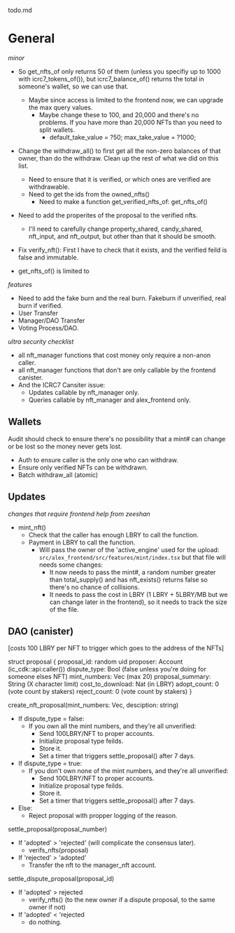 todo.md


# General

*minor*

- So get_nfts_of only returns 50 of them (unless you specifiy up to 1000 with icrc7_tokens_of()), but icrc7_balance_of() returns the total in someone's wallet, so we can use that.
  - Maybe since access is limited to the frontend now, we can upgrade the max query values.
    - Maybe change these to 100, and 20,000 and there's no problems. If you have more than 20,000 NFTs than you need to split wallets.
      -   default_take_value = ?50; max_take_value = ?1000;

- Change the withdraw_all() to first get all the non-zero balances of that owner, than do the withdraw. Clean up the rest of what we did on this list. 
  - Need to ensure that it is verified, or which ones are verified are withdrawable.
  - Need to get the ids from the owned_nfts()
    - Need to make a function get_verified_nfts_of: get_nfts_of()


- Need to add the properites of the proposal to the verified nfts. 
  - I'll need to carefully change property_shared, candy_shared, nft_input, and nft_output, but other than that it should be smooth.


- Fix verify_nft(): First I have to check that it exists, and the verified feild is false and immutable.

- get_nfts_of() is limited to 

*features*

- Need to add the fake burn and the real burn. Fakeburn if unverified, real burn if verified.
- User Transfer
- Manager/DAO Transfer
- Voting Process/DAO.


*ultra security checklist*

- all nft_manager functions that cost money only require a non-anon caller.
- all nft_manager functions that don't are only callable by the frontend canister.
- And the ICRC7 Cansiter issue:
  - Updates callable by nft_manager only.
  - Queries callable by nft_manager and alex_frontend only.

## Wallets

Audit should check to ensure there's no possibility that a mint# can change or be lost so the money never gets lost.

- Auth to ensure caller is the only one who can withdraw.
- Ensure only verified NFTs can be withdrawn.
- Batch withdraw_all (atomic)


## Updates

*changes that require frontend help from zeeshan*
- mint_nft()
  - Check that the caller has enough LBRY to call the function.
  - Payment in LBRY to call the function.
    - Will pass the owner of the 'active_engine' used for the upload: `src/alex_frontend/src/features/mint/index.tsx` but that file will needs some changes:
      - It now needs to pass the mint#, a random number greater than total_supply() and has nft_exists() returns false so there's no chance of collisions.
      - It needs to pass the cost in LBRY (1 LBRY + 5LBRY/MB but we can change later in the frontend), so it needs to track the size of the file.


## DAO (canister)

[costs 100 LBRY per NFT to trigger which goes to the address of the NFTs]

struct proposal {
  proposal_id: random uid
  proposer: Account (ic_cdk::api:caller())
  dispute_type: Bool (false unless you're doing for someone elses NFT)
  mint_numbers: Vec<Nat> (max 20)
  proposal_summary: String (X character limit)
  cost_to_download: Nat (in LBRY)
  adopt_count: 0 (vote count by stakers)
  reject_count: 0 (vote count by stakers)
}

create_nft_proposal(mint_numbers: Vec<Nat>, desciption: string)
  - If dispute_type = false:
    - If you own all the mint numbers, and they're all unverified:
      - Send 100LBRY/NFT to proper accounts.
      - Initialize proposal type feilds.
      - Store it.
      - Set a timer that triggers settle_proposal() after 7 days.
  - If dispute_type = true:
    - If you don't own none of the mint numbers, and they're all unverified:
      - Send 100LBRY/NFT to proper accounts.
      - Initialize proposal type feilds.
      - Store it.
      - Set a timer that triggers settle_proposal() after 7 days.
  - Else: 
    - Reject proposal with propper logging of the reason.

settle_proposal(proposal_number)
  - If 'adopted' > 'rejected' (will complicate the consensus later).
    - verifs_nfts(proposal)
  - If 'rejected' > 'adopted'
    - Transfer the nft to the manager_nft account.

settle_dispute_proposal(proposal_id)
  - If 'adopted' > rejected
    - verify_nfts() (to the new owner if a dispute proposal, to the same owner if not)
  - If 'adopted' < 'rejected
    - do nothing.









  



